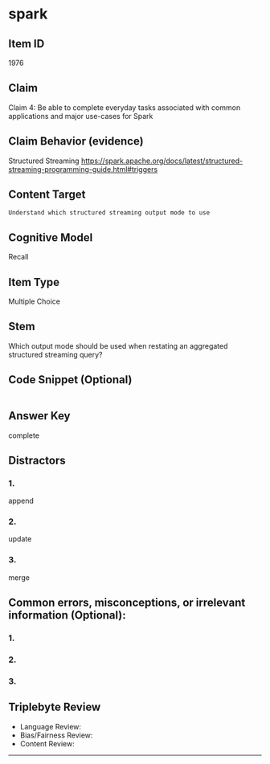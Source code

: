 # spark

## Item ID
1976

## Claim

Claim 4: Be able to complete everyday tasks associated with common applications and major use-cases for Spark

## Claim Behavior (evidence)

Structured Streaming https://spark.apache.org/docs/latest/structured-streaming-programming-guide.html#triggers

## Content Target

`Understand which structured streaming output mode to use`

## Cognitive Model

Recall

## Item Type

Multiple Choice

## Stem

Which output mode should be used when restating an aggregated structured streaming query?

## Code Snippet (Optional)

```

```

## Answer Key

complete

## Distractors

### 1.

append

### 2.

update

### 3.

merge

## Common errors, misconceptions, or irrelevant information (Optional):

### 1.



### 2.



### 3.



## Triplebyte Review

- Language Review:
- Bias/Fairness Review:
- Content Review:

---
